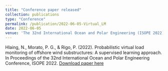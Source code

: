 ```yaml
---
title: "Conference paper released"
collection: publications
type: "Conference"
permalink: /publication/2022-06-05-Virtual_LM
date: 2022-06-05
venue: 'The 32nd International Ocean and Polar Engineering (ISOPE 2022) Conference Proceedings'
---
```

Hlaing, N., Morato, P. G., & Rigo, P. (2022). Probabilistic virtual load monitoring of offshore wind substructures: A supervised learning approach. In Proceedings of the 32nd International Ocean and Polar Engineering Conference, ISOPE 2022.
[Download paper here](https://onepetro.org/ISOPEIOPEC/proceedings-abstract/ISOPE22/All-ISOPE22/ISOPE-I-22-458/494073)